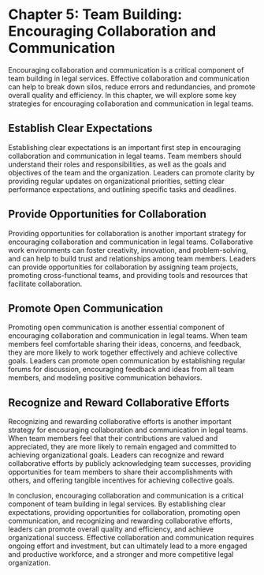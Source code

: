 Chapter 5: Team Building: Encouraging Collaboration and Communication
=====================================================================

Encouraging collaboration and communication is a critical component of team building in legal services. Effective collaboration and communication can help to break down silos, reduce errors and redundancies, and promote overall quality and efficiency. In this chapter, we will explore some key strategies for encouraging collaboration and communication in legal teams.

Establish Clear Expectations
----------------------------

Establishing clear expectations is an important first step in encouraging collaboration and communication in legal teams. Team members should understand their roles and responsibilities, as well as the goals and objectives of the team and the organization. Leaders can promote clarity by providing regular updates on organizational priorities, setting clear performance expectations, and outlining specific tasks and deadlines.

Provide Opportunities for Collaboration
---------------------------------------

Providing opportunities for collaboration is another important strategy for encouraging collaboration and communication in legal teams. Collaborative work environments can foster creativity, innovation, and problem-solving, and can help to build trust and relationships among team members. Leaders can provide opportunities for collaboration by assigning team projects, promoting cross-functional teams, and providing tools and resources that facilitate collaboration.

Promote Open Communication
--------------------------

Promoting open communication is another essential component of encouraging collaboration and communication in legal teams. When team members feel comfortable sharing their ideas, concerns, and feedback, they are more likely to work together effectively and achieve collective goals. Leaders can promote open communication by establishing regular forums for discussion, encouraging feedback and ideas from all team members, and modeling positive communication behaviors.

Recognize and Reward Collaborative Efforts
------------------------------------------

Recognizing and rewarding collaborative efforts is another important strategy for encouraging collaboration and communication in legal teams. When team members feel that their contributions are valued and appreciated, they are more likely to remain engaged and committed to achieving organizational goals. Leaders can recognize and reward collaborative efforts by publicly acknowledging team successes, providing opportunities for team members to share their accomplishments with others, and offering tangible incentives for achieving collective goals.

In conclusion, encouraging collaboration and communication is a critical component of team building in legal services. By establishing clear expectations, providing opportunities for collaboration, promoting open communication, and recognizing and rewarding collaborative efforts, leaders can promote overall quality and efficiency, and achieve organizational success. Effective collaboration and communication requires ongoing effort and investment, but can ultimately lead to a more engaged and productive workforce, and a stronger and more competitive legal organization.


